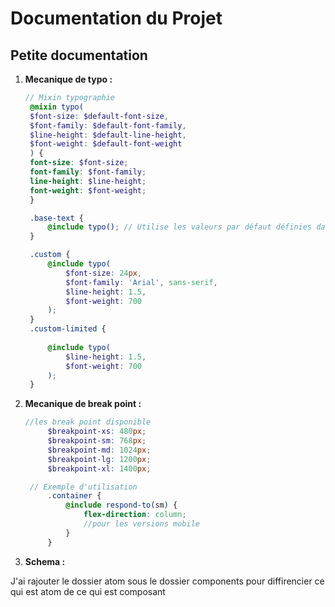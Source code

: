 # Documentation du Projet


## Petite documentation

1. **Mecanique de typo :**

   ```scss
   // Mixin typographie
    @mixin typo(
    $font-size: $default-font-size,
    $font-family: $default-font-family,
    $line-height: $default-line-height,
    $font-weight: $default-font-weight
    ) {
    font-size: $font-size;
    font-family: $font-family;
    line-height: $line-height;
    font-weight: $font-weight;
    }

    .base-text {
        @include typo(); // Utilise les valeurs par défaut définies dans les variables SCSS
    }

    .custom {
        @include typo(
            $font-size: 24px,
            $font-family: 'Arial', sans-serif,
            $line-height: 1.5,
            $font-weight: 700
        );
    }
    .custom-limited {
        
        @include typo(
            $line-height: 1.5,
            $font-weight: 700
        );
    }

2. **Mecanique de break point :**

   ```scss
   //les break point disponible
        $breakpoint-xs: 480px;
        $breakpoint-sm: 768px;
        $breakpoint-md: 1024px;
        $breakpoint-lg: 1200px;
        $breakpoint-xl: 1400px;

    // Exemple d'utilisation
        .container {
            @include respond-to(sm) {
                flex-direction: column;
                //pour les versions mobile
            }
        }

3. **Schema :**

J'ai rajouter le dossier atom sous le dossier components pour diffirencier ce qui est atom de ce qui est composant